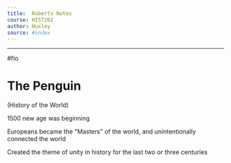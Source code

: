 ```yaml
---
title:  Roberts Notes  
course: HIST202
author: Huxley 
source: #index
---
```


---

#flo 


# The Penguin 
(History of the World)


1500 new age was beginning 

Europeans became the "Masters" of the world, and unintentionally connected the world

Created the theme of unity in history for the last two or three centuries 































